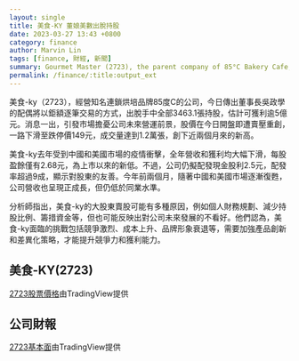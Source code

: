 ```yaml
---
layout: single
title: 美食-KY 董娘美數出脫持股
date: 2023-03-27 13:43 +0800
category: finance
author: Marvin Lin
tags: [finance, 財經, 新聞]
summary: Gourmet Master (2723), the parent company of 85°C Bakery Cafe, saw its stock price drop after reports emerged that the Chairman's spouse would sell all her shares in a block trade for over NT$ 500 million. The company's revenue and profits have declined due to the pandemic, but it plans to distribute a cash dividend of NT$2.5 with a payout ratio of over 90%. Analysts believe the share sale could affect investor confidence and the company's future business strategy, while its Chinese market performance has fallen short of expectations. Investors should wait for more information before making any decisions.
permalink: /finance/:title:output_ext
---
```


美食-ky（2723），經營知名連鎖烘培品牌85度C的公司，今日傳出董事長吳政學的配偶將以鉅額逐筆交易的方式，出脫手中全部3463.1張持股，估計可獲利逾5億元。消息一出，引發市場擔憂公司未來營運前景，股價在今日開盤即遭賣壓重創，一路下滑至跌停價149元，成交量達到1.2萬張，創下近兩個月來的新高。

美食-ky去年受到中國和美國市場的疫情衝擊，全年營收和獲利均大幅下滑，每股盈餘僅有2.68元，為上市以來的新低。不過，公司仍擬配發現金股利2.5元，配發率超過9成，顯示對股東的友善。今年前兩個月，隨著中國和美國市場逐漸復甦，公司營收也呈現正成長，但仍低於同業水準。

分析師指出，美食-ky的大股東賣股可能有多種原因，例如個人財務規劃、減少持股比例、籌措資金等，但也可能反映出對公司未來發展的不看好。他們認為，美食-ky面臨的挑戰包括競爭激烈、成本上升、品牌形象衰退等，需要加強產品創新和差異化策略，才能提升競爭力和獲利能力。

## 美食-KY(2723)
<!-- TradingView Widget BEGIN -->
<div class="tradingview-widget-container">
  <div class="tradingview-widget-container__widget"></div>
  <div class="tradingview-widget-copyright"><a href="https://tw.tradingview.com/symbols/TWSE-2723/" rel="noopener" target="_blank"><span class="blue-text">2723股票價格</span></a>由TradingView提供</div>
  <script type="text/javascript" src="https://s3.tradingview.com/external-embedding/embed-widget-mini-symbol-overview.js" async>
  {
  "symbol": "TWSE:2723",
  "width": 350,
  "height": 220,
  "locale": "zh_TW",
  "dateRange": "12M",
  "colorTheme": "light",
  "trendLineColor": "rgba(41, 98, 255, 1)",
  "underLineColor": "rgba(41, 98, 255, 0.3)",
  "underLineBottomColor": "rgba(41, 98, 255, 0)",
  "isTransparent": false,
  "autosize": false,
  "largeChartUrl": ""
}
  </script>
</div>
<!-- TradingView Widget END -->

## 公司財報

<!-- TradingView Widget BEGIN -->
<div class="tradingview-widget-container">
  <div class="tradingview-widget-container__widget"></div>
  <div class="tradingview-widget-copyright"><a href="https://tw.tradingview.com/symbols/TWSE-2723/financials-overview/" rel="noopener" target="_blank"><span class="blue-text">2723基本面</span></a>由TradingView提供</div>
  <script type="text/javascript" src="https://s3.tradingview.com/external-embedding/embed-widget-financials.js" async>
  {
  "colorTheme": "light",
  "isTransparent": false,
  "largeChartUrl": "",
  "displayMode": "regular",
  "width": 480,
  "height": 830,
  "symbol": "TWSE:2723",
  "locale": "zh_TW"
}
  </script>
</div>
<!-- TradingView Widget END -->
